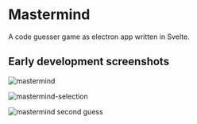 # Mastermind

A code guesser game as electron app written in Svelte.

## Early development screenshots

![mastermind](https://user-images.githubusercontent.com/24588573/208269519-71765124-f97d-4fdf-ba1e-785df1609964.png)

![mastermind-selection](https://user-images.githubusercontent.com/24588573/208269520-b78eff98-2635-4c38-a21f-1c258e8a7ee5.png)

![mastermind second guess](https://user-images.githubusercontent.com/24588573/208269521-007db233-b6a4-4d44-bad2-2330a16dfa6e.png)
